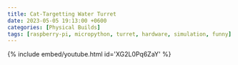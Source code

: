 ```yaml
---
title: Cat-Targetting Water Turret
date: 2023-05-05 19:13:00 +0600
categories: [Physical Builds]
tags: [raspberry-pi, micropython, turret, hardware, simulation, funny]     # TAG names should always be lowercase
---
```


{% include embed/youtube.html id='XG2L0Pq6ZaY' %}